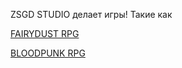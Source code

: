ZSGD STUDIO делает игры! Такие как

[FAIRYDUST RPG](./fairydust-rpg/corebook/index.md)

[BLOODPUNK RPG](./bloodpunk-rpg/corebook/)